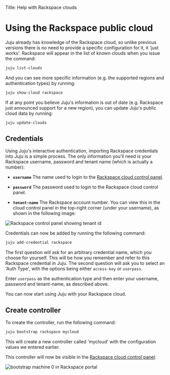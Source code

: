 Title: Help with Rackspace clouds

# Using the Rackspace public cloud

Juju already has knowledge of the Rackspace cloud, so unlike previous versions there
is no need to provide a specific configuration for it, it 'just works'. Rackspace
will appear in the list of known clouds when you issue the command:
  
```bash
juju list-clouds
```
And you can see more specific information (e.g. the supported regions and
authentication types) by running:
  
```bash
juju show-cloud rackspace
```
If at any point you believe Juju's information is out of date (e.g. Rackspace just 
announced support for a new region), you can update Juju's public cloud data by
running:
  
```bash
juju update-clouds
```

## Credentials

Using Juju's interactive authentication, importing Rackspace credentials into
Juju is a simple process. The only information you'll need is your Rackspace
username, password and tenant name (which is actually a number):

 - **`username`** The name used to login to the 
    [Rackspace cloud control panel](rscontrolpanel).

 - **`password`** The password used to login to the Rackspace cloud
   control panel. 

 - **`tenant-name`** The Rackspace account number. You can view this in 
    the cloud control panel in the top-right corner (under your username), as
    shown in the following image:

![Rackspace control panel showing tenant id](./media/config-rackspace_tenant_id.png)


Credentials can now be added by running the following command:

```bash
juju add-credential rackspace
```

The first question will ask for an arbitrary credential name, which you choose
for yourself. This will be how you remember and refer to this Rackspace
credential in Juju. The second question will ask you to select an 'Auth Type',
with the options being either `access-key` or `userpass`. 

Enter `userpass` as the authentication type and then enter your username,
password and tenant-name, as described above.

You can now start using Juju with your Rackspace cloud.

## Create controller

To create the controller, run the following command:

```bash
juju bootstrap rackspace mycloud
```

This will create a new controller called 'mycloud' with the configuration 
values we entered earlier.

This controller will now be visible in the
[Rackspace cloud control panel](rscontrolpanel):

![bootstrap machine 0 in Rackspace portal](./media/config-rackspace_portal-machine_0.png)

[rscontrolpanel]: https://mycloud.rackspace.com
